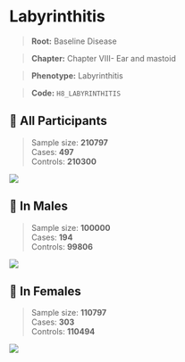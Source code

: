 # Labyrinthitis

> **Root:** Baseline Disease  

> **Chapter:** Chapter VIII- Ear and mastoid  

> **Phenotype:** Labyrinthitis  

> **Code:** `H8_LABYRINTHITIS`

## 🧪 All Participants  
> Sample size: **210797**  
> Cases: **497**  
> Controls: **210300**
<img src="/Disease/Figures/ALL/Incidence/H8_LABYRINTHITIS.png"/>
<CsvTable src="/public/Disease/Data/ALL/Incidence/COX_H8_LABYRINTHITIS.csv" label="🔍 View full results" />

## 👨 In Males  
> Sample size: **100000**  
> Cases: **194**  
> Controls: **99806**
<img src="/Disease/Figures/Male/Incidence/H8_LABYRINTHITIS.png"/>
<CsvTable src="/public/Disease/Data/Male/Incidence/COX_H8_LABYRINTHITIS.csv" label="🔍 View full results" />

## 👩 In Females  
> Sample size: **110797**  
> Cases: **303**  
> Controls: **110494**
<img src="/Disease/Figures/Female/Incidence/H8_LABYRINTHITIS.png"/>
<CsvTable src="/public/Disease/Data/Female/Incidence/COX_H8_LABYRINTHITIS.csv" label="🔍 View full results" />
